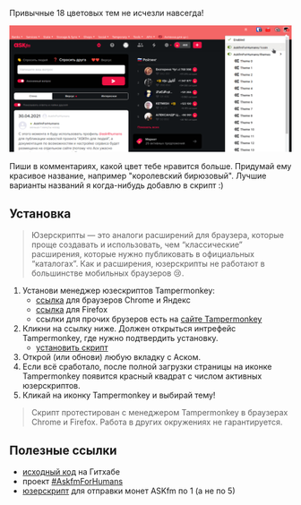 Привычные 18 цветовых тем не исчезли навсегда!

![демо](https://github.com/AskfmForHumans/user.js/raw/main/imgs/themes-1.gif)

Пиши в комментариях, какой цвет тебе нравится больше. Придумай ему красивое название, например "королевский бирюзовый". Лучшие варианты названий я когда-нибудь добавлю в скрипт :)

## Установка

> Юзерскрипты — это аналоги расширений для браузера, которые проще создавать и использовать, чем “классические” расширения, которые нужно публиковать в официальных “каталогах”. Как и расширения, юзерскрипты не работают в большинстве мобильных браузеров 😢.

1. Установи менеджер юзескриптов Tampermonkey:
   - [ссылка](https://chrome.google.com/webstore/detail/tampermonkey/dhdgffkkebhmkfjojejmpbldmpobfkfo) для браузеров Chrome и Яндекс
   - [ссылка](https://addons.mozilla.org/ru/firefox/addon/tampermonkey) для Firefox
   - ссылки для прочих брузеров есть на [сайте Tampermonkey](https://www.tampermonkey.net)
2. Кликни на ссылку ниже. Должен открыться интрефейс Tampermonkey, где нужно подтвердить установку.
   - [установить скрипт](https://greasyfork.org/scripts/425738-askfmforhumans-themes/code/AskfmForHumansthemes.user.js)
3. Открой (или обнови) любую вкладку с Аском.
4. Если всё сработало, после полной загрузки страницы на иконке Tampermonkey появится красный квадрат с числом активных юзерскриптов.
5. Кликай на иконку Tampermonkey и выбирай тему!

> Скрипт протестирован с менеджером Tampermonkey в браузерах Chrome и Firefox. Работа в других окружениях не гарантируется.

## Полезные ссылки

- [исходный код](https://github.com/AskfmForHumans/user.js/blob/main/themes.user.js) на Гитхабе
- проект [#AskfmForHumans](https://afh.snowwm.ml/)
- [юзерскрипт](https://afh.snowwm.ml/userjs/1coin) для отправки монет ASKfm по 1 (а не по 5)
